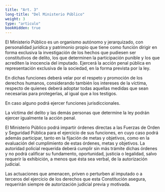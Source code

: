 ```yaml
---
title: "Art. 3"
long-title: "Del Ministerio Público"
weight: 3
type: "articulo"
bookHidden: true
---
```

El Ministerio Público es un organismo autónomo y jerarquizado, con personalidad jurídica y patrimonio propio que tiene como función dirigir en forma exclusiva la investigación de los hechos que pudiesen ser constitutivos de delito, los que determinen la participación punible y los que acrediten la inocencia del imputado. Ejercerá la acción penal pública en representación exclusiva de la sociedad, en la forma prevista por la ley. 
 
En dichas funciones deberá velar por el respeto y promoción de los derechos humanos, considerando también los intereses de la víctima, respecto de quienes deberá adoptar todas aquellas medidas que sean necesarias para protegerlas, al igual que a los testigos. 
 
En caso alguno podrá ejercer funciones jurisdiccionales.  
 
La víctima del delito y las demás personas que determine la ley podrán ejercer igualmente la acción penal. 
 
El Ministerio Público podrá impartir órdenes directas a las Fuerzas de Orden y Seguridad Pública para el ejercicio de sus funciones, en cuyo caso podrá además participar, tanto en la fijación de metas y objetivos, como en la evaluación del cumplimiento de estas órdenes, metas y objetivos. La autoridad policial requerida deberá cumplir sin más trámite dichas órdenes y no podrá calificar su fundamento, oportunidad, justicia o legalidad, salvo requerir la exhibición, a menos que ésta sea verbal, de la autorización judicial.  
 
Las actuaciones que amenacen, priven o perturben al imputado o a terceros del ejercicio de los derechos que esta Constitución asegura, requerirán siempre de autorización judicial previa y motivada.
